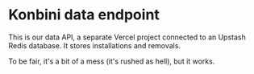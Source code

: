 # Konbini data endpoint

This is our data API, a separate Vercel project connected to an Upstash Redis database. It stores installations and removals.

To be fair, it's a bit of a mess (it's rushed as hell), but it works.
